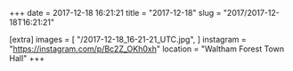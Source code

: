 +++
date = 2017-12-18 16:21:21
title = "2017-12-18"
slug = "2017/2017-12-18T16:21:21"

[extra]
images = [
    "/2017-12-18_16-21-21_UTC.jpg",
]
instagram = "https://instagram.com/p/Bc2Z_OKh0xh"
location = "Waltham Forest Town Hall"
+++

